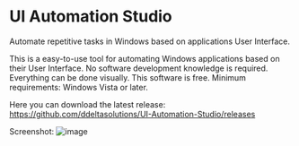 # UI Automation Studio
Automate repetitive tasks in Windows based on applications User Interface.

This is a easy-to-use tool for automating Windows applications based on their User Interface. No software development knowledge is required. Everything can be done visually. This software is free. Minimum requirements: Windows Vista or later.

Here you can download the latest release: https://github.com/ddeltasolutions/UI-Automation-Studio/releases

Screenshot:
![image](https://user-images.githubusercontent.com/24210619/163990034-0507ca8e-bbae-4f1e-bf72-d18a3055da37.png)
